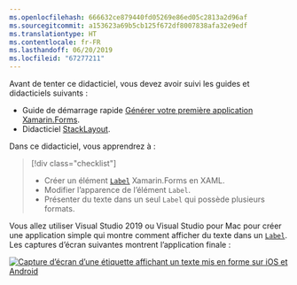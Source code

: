 ```yaml
---
ms.openlocfilehash: 666632ce879440fd05269e86ed05c2813a2d96af
ms.sourcegitcommit: a153623a69b5cb125f672df8007838afa32e9edf
ms.translationtype: HT
ms.contentlocale: fr-FR
ms.lasthandoff: 06/20/2019
ms.locfileid: "67277211"
---
```

Avant de tenter ce didacticiel, vous devez avoir suivi les guides et didacticiels suivants :

- Guide de démarrage rapide [Générer votre première application Xamarin.Forms](~/get-started/first-app/index.md).
- Didacticiel [StackLayout](~/get-started/tutorials/stacklayout/index.yml).

Dans ce didacticiel, vous apprendrez à :

> [!div class="checklist"]
> - Créer un élément [`Label`](xref:Xamarin.Forms.Label) Xamarin.Forms en XAML.
> - Modifier l’apparence de l’élément `Label`.
> - Présenter du texte dans un seul `Label` qui possède plusieurs formats.

Vous allez utiliser Visual Studio 2019 ou Visual Studio pour Mac pour créer une application simple qui montre comment afficher du texte dans un [`Label`](xref:Xamarin.Forms.Label). Les captures d’écran suivantes montrent l’application finale :

[![Capture d’écran d’une étiquette affichant un texte mis en forme sur iOS et Android](../images/label-formatted-text.png "Étiquette avec texte mis en forme")](../images/label-formatted-text-large.png#lightbox "Étiquette avec texte mis en forme")
